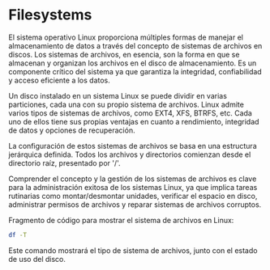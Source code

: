 # Filesystems

El sistema operativo Linux proporciona múltiples formas de manejar el almacenamiento de datos a través del concepto de sistemas de archivos en discos. Los sistemas de archivos, en esencia, son la forma en que se almacenan y organizan los archivos en el disco de almacenamiento. Es un componente crítico del sistema ya que garantiza la integridad, confiabilidad y acceso eficiente a los datos.

Un disco instalado en un sistema Linux se puede dividir en varias particiones, cada una con su propio sistema de archivos. Linux admite varios tipos de sistemas de archivos, como EXT4, XFS, BTRFS, etc. Cada uno de ellos tiene sus propias ventajas en cuanto a rendimiento, integridad de datos y opciones de recuperación.

La configuración de estos sistemas de archivos se basa en una estructura jerárquica definida. Todos los archivos y directorios comienzan desde el directorio raíz, presentado por '/'.

Comprender el concepto y la gestión de los sistemas de archivos es clave para la administración exitosa de los sistemas Linux, ya que implica tareas rutinarias como montar/desmontar unidades, verificar el espacio en disco, administrar permisos de archivos y reparar sistemas de archivos corruptos.

Fragmento de código para mostrar el sistema de archivos en Linux:

```bash
df -T
```

Este comando mostrará el tipo de sistema de archivos, junto con el estado de uso del disco.